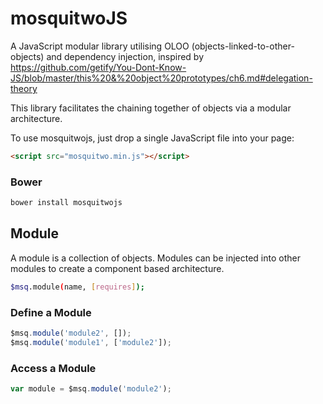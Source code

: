 # mosquitwoJS
A JavaScript modular library utilising OLOO (objects-linked-to-other-objects) and dependency injection, inspired by https://github.com/getify/You-Dont-Know-JS/blob/master/this%20&%20object%20prototypes/ch6.md#delegation-theory

This library facilitates the chaining together of objects via a modular architecture.

To use mosquitwojs, just drop a single JavaScript file into your page:

```html
<script src="mosquitwo.min.js"></script>
```
### Bower
```bash
bower install mosquitwojs
```

## Module

A module is a collection of objects. Modules can be injected into other modules to create a component based architecture.

```bash
$msq.module(name, [requires]);
```

### Define a Module
```javascript
$msq.module('module2', []);
$msq.module('module1', ['module2']);
```
### Access a Module
```javascript
var module = $msq.module('module2');
```

